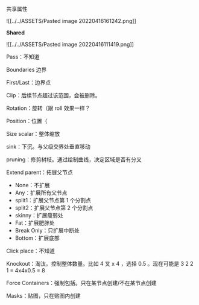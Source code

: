 共享属性

![[../../ASSETS/Pasted image 20220416161242.png]]

**Shared**

![[../../ASSETS/Pasted image 20220416111419.png]]

Pass：不知道

Boundaries 边界

First/Last：边界点

Clip：后续节点超过该范围，会被删除。

Rotation：旋转（跟 roll 效果一样？

Position：位置（

Size scalar：整体缩放

sink：下沉。与父级交界处垂直移动

pruning：修剪树枝。通过绘制曲线，决定区域是否有分叉

Extend parent：拓展父节点

- None：不扩展
- Any：扩展所有父节点
- split1：扩展父节点第 1 个分割点
- split2：扩展父节点第 2 个分割点
- skinny：扩展瘦弱处
- Fat：扩展肥胖处
- Break Only：只扩展中断处
- Bottom：扩展底部

Click place：不知道

Knockout：淘汰。控制整体数量。比如 4 叉 x 4 ，选择 0.5 。现在可能是 3 2 2 1 = 4x4x0.5 = 8

Force Containers：强制包括。只在某节点创建/不在某节点创建

Masks：贴图，只在贴图内创建

